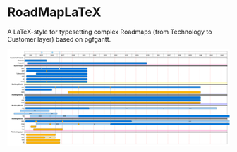 # RoadMapLaTeX

A LaTeX-style for typesetting complex Roadmaps (from Technology to Customer layer) based on pgfgantt.

![exampleRoadmap](https://github.com/Barry1/RoadMapLaTeX/blob/exampleoutput/exampleRoadmap.svg)
